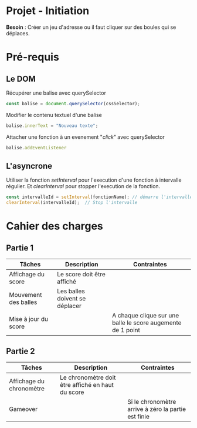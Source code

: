 # Projet - Initiation
**Besoin** : Créer un jeu d'adresse ou il faut cliquer sur des boules qui se déplaces.

# Pré-requis
## Le DOM

Récupérer une balise avec querySelector
```js
const balise = document.querySelector(cssSelector);
```

Modifier le contenu textuel d'une balise
```js
balise.innerText = "Nouveau texte";
```

Attacher une fonction à un evenement "*click*" avec querySelector
```js
balise.addEventListener
```
## L'asyncrone
Utiliser la fonction *setInterval* pour l'execution d'une fonction à intervalle régulier.
Et *clearInterval* pour stopper l'execution de la fonction.
```js
const intervalleId = setInterval(fonctionName); // démarre l'intervalle
clearInterval(intervalleId);  // Stop l'intervalle
```

# Cahier des charges
## Partie 1
|Tâches| Description | Contraintes |
|---|---|---|
| Affichage du score | Le score doit être affiché |
| Mouvement des balles | Les balles doivent se déplacer |
| Mise à jour du score | | A chaque clique sur une balle le score augemente de 1 point |

## Partie 2
|Tâches| Description | Contraintes |
|---|---|---|
| Affichage du chronomètre | Le chronomètre doit être affiché en haut du score | 
| Gameover | | Si le chronomètre arrive à zéro la partie est finie |
